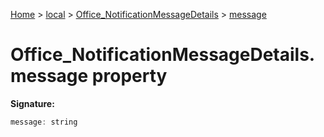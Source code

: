[Home](./index) &gt; [local](local.md) &gt; [Office\_NotificationMessageDetails](local.office_notificationmessagedetails.md) &gt; [message](local.office_notificationmessagedetails.message.md)

# Office\_NotificationMessageDetails.message property


**Signature:**
```javascript
message: string
```
